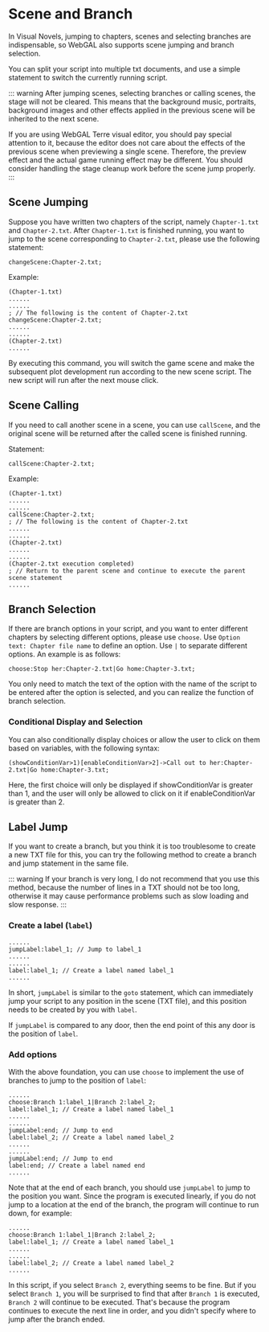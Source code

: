 # Scene and Branch

In Visual Novels, jumping to chapters, scenes and selecting branches are indispensable, so WebGAL also supports scene jumping and branch selection.

You can split your script into multiple txt documents, and use a simple statement to switch the currently running script.

::: warning
After jumping scenes, selecting branches or calling scenes, the stage will not be cleared. This means that the background music, portraits, background images and other effects applied in the previous scene will be inherited to the next scene.

If you are using WebGAL Terre visual editor, you should pay special attention to it, because the editor does not care about the effects of the previous scene when previewing a single scene. Therefore, the preview effect and the actual game running effect may be different. You should consider handling the stage cleanup work before the scene jump properly.
:::

## Scene Jumping

Suppose you have written two chapters of the script, namely `Chapter-1.txt` and `Chapter-2.txt`. After `Chapter-1.txt` is finished running, you want to jump to the scene corresponding to `Chapter-2.txt`, please use the following statement:

``` ws
changeScene:Chapter-2.txt;
```

Example:

``` ws
(Chapter-1.txt)
......
......
; // The following is the content of Chapter-2.txt
changeScene:Chapter-2.txt;
......
......
(Chapter-2.txt)
......
```

By executing this command, you will switch the game scene and make the subsequent plot development run according to the new scene script. The new script will run after the next mouse click.

## Scene Calling

If you need to call another scene in a scene, you can use `callScene`, and the original scene will be returned after the called scene is finished running.

Statement:

``` ws
callScene:Chapter-2.txt;
```

Example:

``` ws
(Chapter-1.txt)
......
......
callScene:Chapter-2.txt;
; // The following is the content of Chapter-2.txt
......
......
(Chapter-2.txt)
......
......
(Chapter-2.txt execution completed)
; // Return to the parent scene and continue to execute the parent scene statement
......
```

## Branch Selection

If there are branch options in your script, and you want to enter different chapters by selecting different options, please use `choose`.
Use `Option text: Chapter file name` to define an option. Use `|` to separate different options. An example is as follows:

``` ws
choose:Stop her:Chapter-2.txt|Go home:Chapter-3.txt;
```

You only need to match the text of the option with the name of the script to be entered after the option is selected, and you can realize the function of branch selection.

### Conditional Display and Selection

You can also conditionally display choices or allow the user to click on them based on variables, with the following syntax:

```ws
(showConditionVar>1)[enableConditionVar>2]->Call out to her:Chapter-2.txt|Go home:Chapter-3.txt;
```

Here, the first choice will only be displayed if showConditionVar is greater than 1, and the user will only be allowed to click on it if enableConditionVar is greater than 2.

## Label Jump

If you want to create a branch, but you think it is too troublesome to create a new TXT file for this, you can try the following method to create a branch and jump statement in the same file.

::: warning
If your branch is very long, I do not recommend that you use this method, because the number of lines in a TXT should not be too long, otherwise it may cause performance problems such as slow loading and slow response.
:::

### Create a label (`label`)

``` ws
......
jumpLabel:label_1; // Jump to label_1
......
......
label:label_1; // Create a label named label_1
......
```

In short, `jumpLabel` is similar to the `goto` statement, which can immediately jump your script to any position in the scene (TXT file), and this position needs to be created by you with `label`.

If `jumpLabel` is compared to any door, then the end point of this any door is the position of `label`.

### Add options

With the above foundation, you can use `choose` to implement the use of branches to jump to the position of `label`:

``` ws
......
choose:Branch 1:label_1|Branch 2:label_2;
label:label_1; // Create a label named label_1
......
......
jumpLabel:end; // Jump to end
label:label_2; // Create a label named label_2
......
......
jumpLabel:end; // Jump to end
label:end; // Create a label named end
......
```

Note that at the end of each branch, you should use `jumpLabel` to jump to the position you want. Since the program is executed linearly, if you do not jump to a location at the end of the branch, the program will continue to run down, for example:

``` ws
......
choose:Branch 1:label_1|Branch 2:label_2;
label:label_1; // Create a label named label_1
......
......
label:label_2; // Create a label named label_2
......
```

In this script, if you select `Branch 2`, everything seems to be fine. But if you select `Branch 1`, you will be surprised to find that after `Branch 1` is executed, `Branch 2` will continue to be executed. That's because the program continues to execute the next line in order, and you didn't specify where to jump after the branch ended.